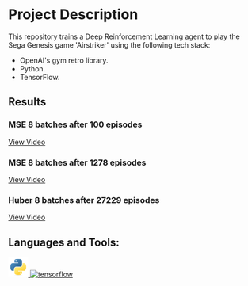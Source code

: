 # Project Description

This repository trains a Deep Reinforcement Learning agent to play the Sega Genesis game 'Airstriker' using the following tech stack:
- OpenAI's gym retro library.
- Python.
- TensorFlow.

## Results

### MSE 8 batches after 100 episodes
[View Video](https://github.com/rlamprell/Airstriker_gym_ddqn/assets/90906655/34196079-0858-4cae-8eff-0866cb7b8afe)

### MSE 8 batches after 1278 episodes
[View Video](https://github.com/rlamprell/Airstriker_gym_ddqn/assets/90906655/b8903e29-ca6c-4d54-b158-5a3ef9463221)

### Huber 8 batches after 27229 episodes
[View Video](https://github.com/rlamprell/Airstriker_gym_ddqn/assets/90906655/b4d17162-7a2a-4581-8048-00ce80ba5d6e)


## Languages and Tools:
<p align="left">
  <a href="https://www.python.org" target="_blank" rel="noopener noreferrer">
    <img src="https://raw.githubusercontent.com/devicons/devicon/master/icons/python/python-original.svg" alt="python" width="40" height="40"/>
  </a>
  <a href="https://www.tensorflow.org" target="_blank" rel="noopener noreferrer">
    <img src="https://www.vectorlogo.zone/logos/tensorflow/tensorflow-icon.svg" alt="tensorflow" width="40" height="40"/>
  </a>
</p>
